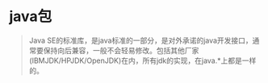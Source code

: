 # java包
>Java SE的标准库，是java标准的一部分，是对外承诺的java开发接口，通常要保持向后兼容，一般不会轻易修改。包括其他厂家(IBMJDK/HPJDK/OpenJDK)在内，所有jdk的实现，在java.*上都是一样的。
